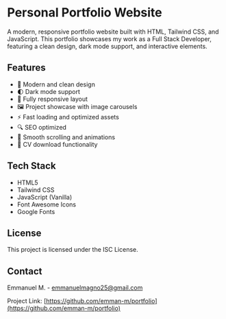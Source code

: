 # Personal Portfolio Website

A modern, responsive portfolio website built with HTML, Tailwind CSS, and JavaScript. This portfolio showcases my work as a Full Stack Developer, featuring a clean design, dark mode support, and interactive elements.

## Features

- 🎨 Modern and clean design
- 🌓 Dark mode support
- 📱 Fully responsive layout
- 🖼️ Project showcase with image carousels
- ⚡ Fast loading and optimized assets
- 🔍 SEO optimized
- 🎯 Smooth scrolling and animations
- 📄 CV download functionality

## Tech Stack

- HTML5
- Tailwind CSS
- JavaScript (Vanilla)
- Font Awesome Icons
- Google Fonts

## License

This project is licensed under the ISC License.

## Contact

Emmanuel M. - emmanuelmagno25@gmail.com

Project Link: [https://github.com/emman-m/portfolio](https://github.com/emman-m/portfolio) 